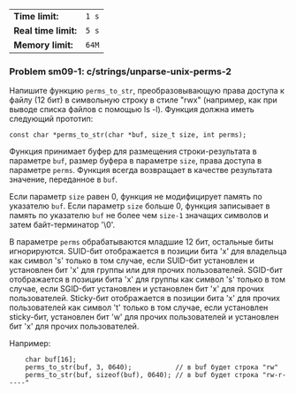 |                      |       |
|----------------------|-------|
| **Time limit:**      | `1 s` |
| **Real time limit:** | `5 s` |
| **Memory limit:**    | `64M` |


### Problem sm09-1: c/strings/unparse-unix-perms-2

Напишите функцию `perms_to_str`, преобразовывающую права доступа к файлу (12 бит) в символьную
строку в стиле "rwx" (например, как при выводе списка файлов с помощью ls -l). Функция должна иметь
следующий прототип:

    
    
    const char *perms_to_str(char *buf, size_t size, int perms);

Функция принимает буфер для размещения строки-результата в параметре `buf`, размер буфера в
параметре `size`, права доступа в параметре `perms`. Функция всегда возвращает в качестве результата
значение, переданное в `buf`.

Если параметр `size` равен 0, функция не модифицирует память по указателю `buf`. Если параметр
`size` больше 0, функция записывает в память по указателю `buf` не более чем `size-1` значащих
символов и затем байт-терминатор '\0'.

В параметре `perms` обрабатываются младшие 12 бит, остальные биты игнорируются. SUID-бит
отображается в позиции бита 'x' для владельца как символ 's' только в том случае, если SUID-бит
установлен и установлен бит 'x' для группы или для прочих пользователей. SGID-бит отображается в
позиции бита 'x' для группы как символ 's' только в том случае, если SGID-бит установлен и
установлен бит 'x' для прочих пользователей. Sticky-бит отображается в позиции бита 'x' для прочих
пользователей как символ 't' только в том случае, если установлен sticky-бит, установлен бит 'w' для
прочих пользователей и установлен бит 'x' для прочих пользователей.

Например:

    
    
        char buf[16];
        perms_to_str(buf, 3, 0640);           // в buf будет строка "rw"
        perms_to_str(buf, sizeof(buf), 0640); // в buf будет строка "rw-r-----"
    

